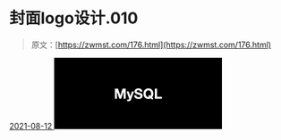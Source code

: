 <!--yml
category: 未分类
date: 0001-01-01 00:00:00
--->

# 封面logo设计.010

> 原文：[https://zwmst.com/176.html](https://zwmst.com/176.html)

   [ <time datetime="2021-08-12T09:32:47+08:00"> 2021-08-12 </time> ](https://zwmst.com/%e5%b0%81%e9%9d%a2logo%e8%ae%be%e8%ae%a1-010-3)  [![](img/3dc595f04ae5b8821b0af0a3c67801f1.png)](https://zwmst.com/wp-content/uploads/2021/08/1628731967-1df2a947dca4817.jpeg)
